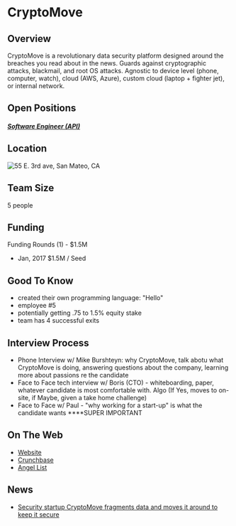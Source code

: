 # CryptoMove

## Overview
CryptoMove is a revolutionary data security platform designed around the breaches you read about in the news. Guards against cryptographic attacks, blackmail, and root OS attacks. Agnostic to device level (phone, computer, watch), cloud (AWS, Azure), custom cloud (laptop + fighter jet), or internal network.

## Open Positions
##### [Software Engineer (API)](software-engineer-api.md)

## Location
![55 E. 3rd ave, San Mateo, CA](https://maps.googleapis.com/maps/api/staticmap?center=55+E.+3rd+Ave,+San+Mateo,+Ca&zoom=13&scale=false&size=600x300&maptype=roadmap&format=png&visual_refresh=true&markers=size:mid%7Ccolor:0xff0000%7Clabel:%7C55+E.+3rd+Ave,+San+Mateo,+Ca)

## Team Size
5 people

## Funding
Funding Rounds (1) - $1.5M
+ Jan, 2017	$1.5M / Seed

## Good To Know
+ created their own programming language: "Hello"
+ employee #5
+ potentially getting .75 to 1.5% equity stake
+ team has 4 successful exits

## Interview Process
+ Phone Interview w/ Mike Burshteyn: why CryptoMove, talk abotu what CryptoMove is doing, answering questions about the company, learning more about passions re the candidate
+ Face to Face tech interview w/ Boris (CTO) - whiteboarding, paper, whatever candidate is most comfortable with. Algo
(If Yes, moves to on-site, if Maybe, given a take home challenge)
+ Face to Face w/ Paul - "why working for a start-up" is what the candidate wants ****SUPER IMPORTANT

## On The Web
+ [Website](http://www.cryptomove.com)
+ [Crunchbase](https://www.crunchbase.com/organization/cryptomove#/entity)
+ [Angel List](https://angel.co/cryptomove)

## News
+ [Security startup CryptoMove fragments data and moves it around to keep it secure](https://techcrunch.com/2017/01/19/security-startup-cryptomove-fragments-data-and-moves-it-around-to-keep-it-secure/)
